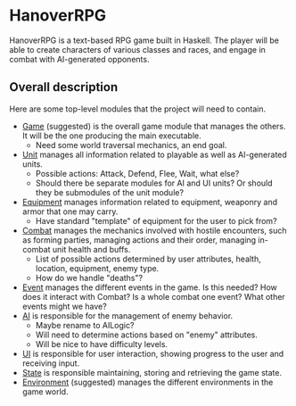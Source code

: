 # HanoverRPG

HanoverRPG is a text-based RPG game built in Haskell. The player will be able to create characters of various classes and races, and engage in combat with AI-generated opponents.

## Overall description

Here are some top-level modules that the project will need to contain.


- [Game](#game) (suggested) is the overall game module that manages the others. It will be the one producing the main executable.
    - Need some world traversal mechanics, an end goal.
- [Unit](#unit) manages all information related to playable as well as AI-generated units.
    - Possible actions: Attack, Defend, Flee, Wait, what else?
    - Should there be separate modules for AI and UI units? Or should they be submodules of the unit module?
- [Equipment](#equipment) manages information related to equipment, weaponry and armor that one may carry.
    - Have standard "template" of equipment for the user to pick from?
- [Combat](#combat) manages the mechanics involved with hostile encounters, such as forming parties, managing actions and their order, managing in-combat unit health and buffs.
    - List of possible actions determined by user attributes, health, location, equipment, enemy type.
    - How do we handle "deaths"?
- [Event](#event) manages the different events in the game. Is this needed? How does it interact with Combat? Is a whole combat one event? What other events might we have?
- [AI](#ai) is responsible for the management of enemy behavior.
    - Maybe rename to AILogic?
    - Will need to determine actions based on "enemy" attributes.
    - Will be nice to have difficulty levels.
- [UI](#ui) is responsible for user interaction, showing progress to the user and receiving input.
- [State](#state) is responsible maintaining, storing and retrieving the game state.
- [Environment](#environment) (suggested) manages the different environments in the game world.
